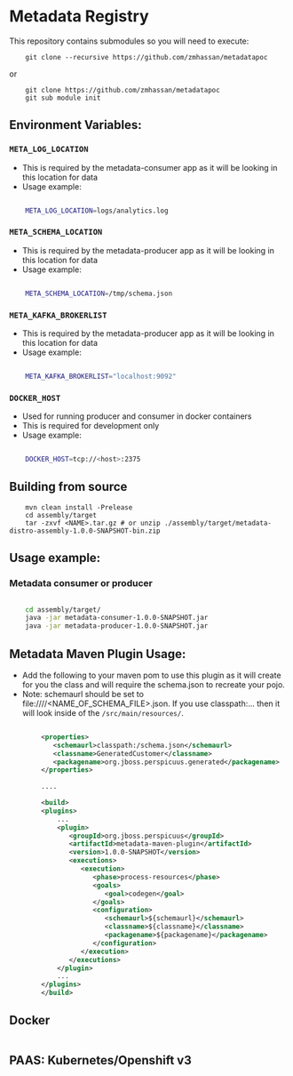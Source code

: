 # Metadata Registry

This repository contains submodules so you will need to execute:

```
	git clone --recursive https://github.com/zmhassan/metadatapoc
```

or

```
	git clone https://github.com/zmhassan/metadatapoc
	git sub module init
```

## Environment Variables:

### `META_LOG_LOCATION`
* This is required by the metadata-consumer app as it will be looking in this location for data
* Usage example:
```bash

	META_LOG_LOCATION=logs/analytics.log

```


### `META_SCHEMA_LOCATION`
* This is required by the metadata-producer app as it will be looking in this location for data
* Usage example:
```bash

	META_SCHEMA_LOCATION=/tmp/schema.json

```


### `META_KAFKA_BROKERLIST`
* This is required by the metadata-producer app as it will be looking in this location for data
* Usage example:
```bash

	META_KAFKA_BROKERLIST="localhost:9092"

```

### `DOCKER_HOST`
* Used for running producer and consumer in docker containers
* This is required for development only
* Usage example:
```bash

	DOCKER_HOST=tcp://<host>:2375

```



## Building from source

```
	mvn clean install -Prelease
	cd assembly/target
	tar -zxvf <NAME>.tar.gz # or unzip ./assembly/target/metadata-distro-assembly-1.0.0-SNAPSHOT-bin.zip

```

## Usage example:

### Metadata consumer or producer

```bash

    cd assembly/target/
    java -jar metadata-consumer-1.0.0-SNAPSHOT.jar
    java -jar metadata-producer-1.0.0-SNAPSHOT.jar


```

## Metadata Maven Plugin Usage:

* Add the following to your maven pom to use this plugin as it will create for you the class and will require the schema.json to recreate your pojo.
* Note: schemaurl should be set to file:///<FOLDER>/<NAME_OF_SCHEMA_FILE>.json. If you use classpath:... then it will look inside of the `/src/main/resources/`. 


```xml

		<properties>
		   <schemaurl>classpath:/schema.json</schemaurl>
		   <classname>GeneratedCustomer</classname>
		   <packagename>org.jboss.perspicuus.generated</packagename>
		</properties>
		
		....

		<build>
		<plugins>
			...
			<plugin>
			   <groupId>org.jboss.perspicuus</groupId>
			   <artifactId>metadata-maven-plugin</artifactId>
			   <version>1.0.0-SNAPSHOT</version>
			   <executions>
			      <execution>
			         <phase>process-resources</phase>
			         <goals>
			            <goal>codegen</goal>
			         </goals>
			         <configuration>
			            <schemaurl>${schemaurl}</schemaurl>
			            <classname>${classname}</classname>
			            <packagename>${packagename}</packagename>
			         </configuration>
			      </execution>
			   </executions>
			</plugin>
			...
		</plugins>
		</build>

```


## Docker

```

```

## PAAS: Kubernetes/Openshift v3

```

```
